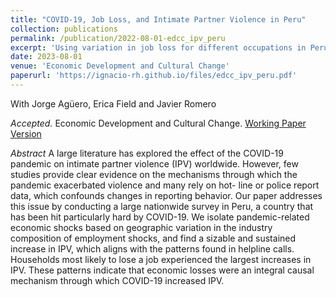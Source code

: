 ```yaml
---
title: "COVID-19, Job Loss, and Intimate Partner Violence in Peru"
collection: publications
permalink: /publication/2022-08-01-edcc_ipv_peru
excerpt: 'Using variation in job loss for different occupations in Perú, we find households with worse employment shocks experienced important decreases in income and increases in intimate partner violence during the COVID-19 pandemic. We document these households also had worse mental health outcomes during this time.'
date: 2023-08-01
venue: 'Economic Development and Cultural Change'
paperurl: 'https://ignacio-rh.github.io/files/edcc_ipv_peru.pdf'
---
```


With Jorge Agüero, Erica Field and Javier Romero

_Accepted._ Economic Development and Cultural Change. [Working Paper Version](https://ignacio-rh.github.io/files/edcc_ipv_peru.pdf)

_Abstract_ A large literature has explored the effect of the COVID-19 pandemic on intimate partner violence (IPV) worldwide. However, few studies provide clear evidence on the mechanisms through which the pandemic exacerbated violence and many rely on hot- line or police report data, which confounds changes in reporting behavior. Our paper addresses this issue by conducting a large nationwide survey in Peru, a country that has been hit particularly hard by COVID-19. We isolate pandemic-related economic shocks based on geographic variation in the industry composition of employment shocks, and find a sizable and sustained increase in IPV, which aligns with the patterns found in helpline calls. Households most likely to lose a job experienced the largest increases in IPV. These patterns indicate that economic losses were an integral causal mechanism through which COVID-19 increased IPV.


